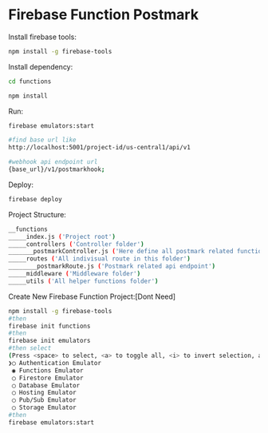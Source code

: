 # Firebase Function Postmark

Install firebase tools:

```bash
npm install -g firebase-tools
```

Install dependency:

```bash
cd functions
```

```bash
npm install
```

Run:

```bash
firebase emulators:start
```

```bash
#find base url like
http://localhost:5001/project-id/us-central1/api/v1

#webhook api endpoint url
{base_url}/v1/postmarkhook;
```

Deploy:

```bash
firebase deploy
```

Project Structure:

```bash
__functions
_____index.js ('Project root')
_____controllers ('Controller folder')
_______postmarkController.js ('Here define all postmark related functionality')
_____routes ('All indivisual route in this folder')
________postmarkRoute.js ('Postmark related api endpoint')
_____middleware ('Middleware folder')
_____utils ('All helper functions folder')

```

Create New Firebase Function Project:[Dont Need]

```bash
npm install -g firebase-tools
#then
firebase init functions
#then
firebase init emulators
#then select
(Press <space> to select, <a> to toggle all, <i> to invert selection, and <enter> to proceed)
❯◯ Authentication Emulator
 ◉ Functions Emulator
 ◯ Firestore Emulator
 ◯ Database Emulator
 ◯ Hosting Emulator
 ◯ Pub/Sub Emulator
 ◯ Storage Emulator
#then
firebase emulators:start
```
